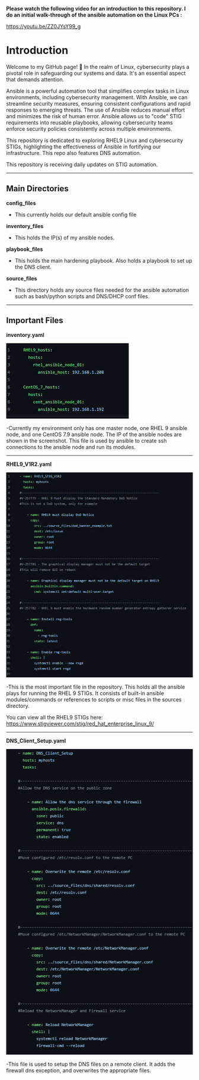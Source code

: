 **Please watch the following video for an introduction to this repository. I do an initial walk-through of the ansible automation on the Linux PCs :**


https://youtu.be/ZZ0JYsY99_g

# Introduction

Welcome to my GitHub page! 🚀 In the realm of Linux, cybersecurity plays a pivotal role in safeguarding our systems and data. It's an essential aspect that demands attention.

Ansible is a powerful automation tool that simplifies complex tasks in Linux environments, including cybersecurity management. With Ansible, we can streamline security measures, ensuring consistent configurations and rapid responses to emerging threats. The use of Ansible reduces manual effort and minimizes the risk of human error. Ansible allows us to "code" STIG requirements into reusable playbooks, allowing cybersecurity teams enforce security policies consistently across multiple environments.

This repository is dedicated to exploring RHEL9 Linux and cybersecurity STIGs, highlighting the effectiveness of Ansible in fortifying our infrastructure. This repo also features DNS automation. 

This repository is receiving daily updates on STIG automation.

-------------------------------------------------------------------------------------------------------------------------------------------------------------------------


## Main Directories

**config_files**
- This currently holds our default ansible config file

**inventory_files**
- This holds the IP(s) of my ansible nodes. 

**playbook_files**
- This holds the main hardening playbook. Also holds a playbook to set up the DNS client. 

**source_files**
- This directory holds any source files needed for the ansible automation such as bash/python scripts and DNS/DHCP conf files.


-------------------------------------------------------------------------------------------------------------------------------------------------------------------------

## Important Files

  **inventory.yaml**

![alt text](https://github.com/andrewumana76/Ansible_Demo/blob/main/pictures/inventory_yaml_.png)

-Currently my environment only has one master node, one RHEL 9 ansible node, and one CentOS 7.9 ansible node. The IP of the ansible nodes are shown in the screenshot. This file is used by ansible to create ssh connections to the ansible node and run its modules.

--------------------

**RHEL9_V1R2.yaml**

![alt text](https://github.com/andrewumana76/Ansible_Demo/blob/main/pictures/RHEL_9_STIG_yaml.png)

-This is the most important file in the repository. This holds all the ansible plays for running the RHEL 9 STIGs. It consists of built-in ansible modules/commands or references to scripts or misc files in the sources directory. 

You can view all the RHEL9 STIGs here: https://www.stigviewer.com/stig/red_hat_enterprise_linux_9/

--------------------

**DNS_Client_Setup.yaml**

![alt text](https://github.com/andrewumana76/Ansible_Demo/blob/main/pictures/DNS_Client_Setup_yaml.png)

-This file is used to setup the DNS files on a remote client. It adds the firewall dns exception, and overwrites the appropriate files.
